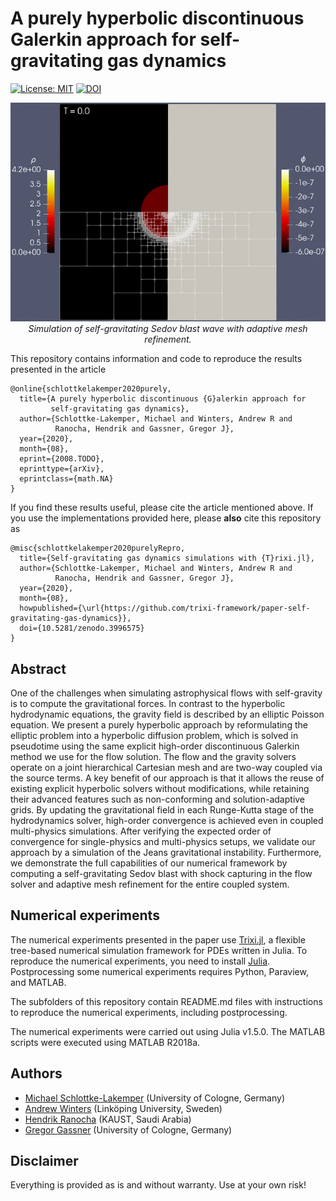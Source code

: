 # A purely hyperbolic discontinuous Galerkin approach for self-gravitating gas dynamics

[![License: MIT](https://img.shields.io/badge/License-MIT-success.svg)](https://opensource.org/licenses/MIT)
[![DOI](https://zenodo.org/badge/DOI/10.5281/zenodo.3996575.svg)](https://doi.org/10.5281/zenodo.3996575)

<p align="center">
  <img width="662px" src="assets/sedov-rho-phi-mesh.gif"
        alt="Simulation of self-gravitating Sedov blast wave with adaptive mesh refinement."/>
  <br />
  <i>Simulation of self-gravitating Sedov blast wave with adaptive mesh refinement.</i>
</p>


This repository contains information and code to reproduce the results presented in the article
```
@online{schlottkelakemper2020purely,
  title={A purely hyperbolic discontinuous {G}alerkin approach for
         self-gravitating gas dynamics},
  author={Schlottke-Lakemper, Michael and Winters, Andrew R and
          Ranocha, Hendrik and Gassner, Gregor J},
  year={2020},
  month={08},
  eprint={2008.TODO},
  eprinttype={arXiv},
  eprintclass={math.NA}
}
```

If you find these results useful, please cite the article mentioned above. If you
use the implementations provided here, please **also** cite this repository as
```
@misc{schlottkelakemper2020purelyRepro,
  title={Self-gravitating gas dynamics simulations with {T}rixi.jl},
  author={Schlottke-Lakemper, Michael and Winters, Andrew R and
          Ranocha, Hendrik and Gassner, Gregor J},
  year={2020},
  month={08},
  howpublished={\url{https://github.com/trixi-framework/paper-self-gravitating-gas-dynamics}},
  doi={10.5281/zenodo.3996575}
}
```


## Abstract

One of the challenges when simulating astrophysical flows with self-gravity is to compute the
gravitational forces. In contrast to the hyperbolic hydrodynamic equations, the gravity field is
described by an elliptic Poisson equation. We present a purely hyperbolic approach by reformulating
the elliptic problem into a hyperbolic diffusion problem, which is solved in pseudotime
using the same explicit high-order discontinuous Galerkin method we use for the flow solution. The
flow and the gravity solvers operate on a joint hierarchical Cartesian mesh and are two-way coupled
via the source terms. A key benefit of our approach is that it allows the reuse of existing
explicit hyperbolic solvers without modifications, while retaining their advanced features such as
non-conforming and solution-adaptive grids. By updating the gravitational field in each Runge-Kutta
stage of the hydrodynamics solver, high-order convergence is achieved even in coupled multi-physics
simulations. After verifying the expected order of convergence for single-physics and multi-physics
setups, we validate our approach by a simulation of the Jeans gravitational instability.
Furthermore, we demonstrate the full capabilities of our numerical framework by computing a
self-gravitating Sedov blast with shock capturing in the flow solver and adaptive mesh refinement
for the entire coupled system.


## Numerical experiments

The numerical experiments presented in the paper use [Trixi.jl](https://github.com/trixi-framework/Trixi.jl),
a flexible tree-based numerical simulation framework for PDEs written in Julia.
To reproduce the numerical experiments, you need to install [Julia](https://julialang.org/).
Postprocessing some numerical experiments requires Python, Paraview, and MATLAB.

The subfolders of this repository contain README.md files with instructions to reproduce the numerical
experiments, including postprocessing.

The numerical experiments were carried out using Julia v1.5.0.
The MATLAB scripts were executed using MATLAB R2018a.


## Authors

* [Michael Schlottke-Lakemper](https://www.mi.uni-koeln.de/NumSim/schlottke-lakemper) (University of Cologne, Germany)
* [Andrew Winters](https://liu.se/en/employee/andwi94) (Linköping University, Sweden)
* [Hendrik Ranocha](https://ranocha.de) (KAUST, Saudi Arabia)
* [Gregor Gassner](https://www.mi.uni-koeln.de/NumSim/gregor-gassner) (University of Cologne, Germany)


## Disclaimer

Everything is provided as is and without warranty. Use at your own risk!
